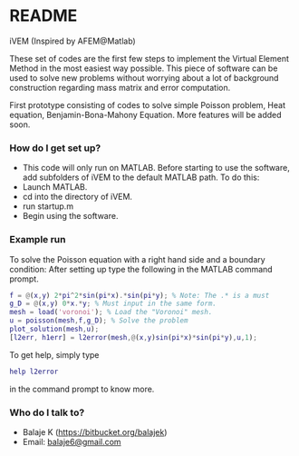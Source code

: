 # README #
iVEM (Inspired by AFEM@Matlab)

These set of codes are the first few steps to implement the Virtual Element Method in the most easiest way possible. 
This piece of software can be used to solve new problems without worrying about a lot of background construction regarding
mass matrix and error computation.

First prototype consisting of codes to solve simple Poisson problem, Heat equation, Benjamin-Bona-Mahony Equation.
More features will be added soon.

### How do I get set up? ###

* This code will only run on MATLAB. Before starting to use the software, add subfolders of iVEM to the default MATLAB path. To do this:  
* Launch MATLAB.
* cd into the directory of iVEM.
* run startup.m
* Begin using the software.

### Example run ###
To solve the Poisson equation with a right hand side and a boundary condition:
After setting up type the following in the MATLAB command prompt.
```Matlab
f = @(x,y) 2*pi^2*sin(pi*x).*sin(pi*y); % Note: The .* is a must
g_D = @(x,y) 0*x.*y; % Must input in the same form.
mesh = load('voronoi'); % Load the "Voronoi" mesh.
u = poisson(mesh,f,g_D); % Solve the problem
plot_solution(mesh,u);
[l2err, h1err] = l2error(mesh,@(x,y)sin(pi*x)*sin(pi*y),u,1);
```
To get help, simply type
```Matlab
help l2error
```
in the command prompt to know more.

### Who do I talk to? ###
* Balaje K (https://bitbucket.org/balajek)
* Email: balaje6@gmail.com